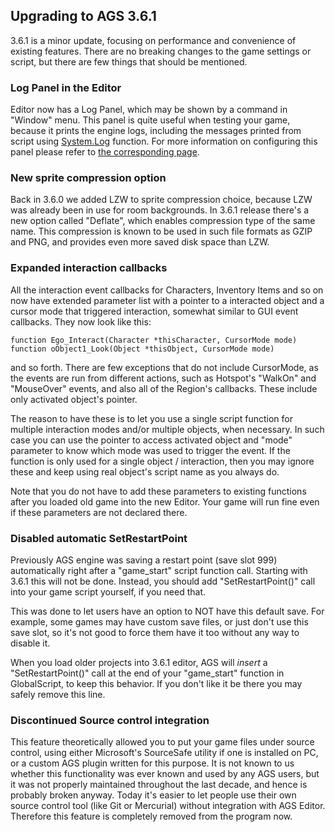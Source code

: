## Upgrading to AGS 3.6.1

3.6.1 is a minor update, focusing on performance and convenience of existing features. There are no breaking changes to the game settings or script, but there are few things that should be mentioned.

### Log Panel in the Editor

Editor now has a Log Panel, which may be shown by a command in "Window" menu. This panel is quite useful when testing your game, because it prints the engine logs, including the messages printed from script using [System.Log](System#systemlog) function. For more information on configuring this panel please refer to [the corresponding page](EditorLogPanel).

### New sprite compression option

Back in 3.6.0 we added LZW to sprite compression choice, because LZW was already been in use for room backgrounds. In 3.6.1 release there's a new option called "Deflate", which enables compression type of the same name. This compression is known to be used in such file formats as GZIP and PNG, and provides even more saved disk space than LZW.

### Expanded interaction callbacks

All the interaction event callbacks for Characters, Inventory Items and so on now have extended parameter list with a pointer to a interacted object and a cursor mode that triggered interaction, somewhat similar to GUI event callbacks. They now look like this:

    function Ego_Interact(Character *thisCharacter, CursorMode mode)
    function oObject1_Look(Object *thisObject, CursorMode mode)

and so forth. There are few exceptions that do not include CursorMode, as the events are run from different actions, such as Hotspot's "WalkOn" and "MouseOver" events, and also all of the Region's callbacks. These include only activated object's pointer.

The reason to have these is to let you use a single script function for multiple interaction modes and/or multiple objects, when necessary. In such case you can use the pointer to access activated object and "mode" parameter to know which mode was used to trigger the event. If the function is only used for a single object / interaction, then you may ignore these and keep using real object's script name as you always do.

Note that you do not have to add these parameters to existing functions after you loaded old game into the new Editor. Your game will run fine even if these parameters are not declared there.

### Disabled automatic SetRestartPoint

Previously AGS engine was saving a restart point (save slot 999) automatically right after a "game_start" script function call. Starting with 3.6.1 this will not be done. Instead, you should add "SetRestartPoint()" call into your game script yourself, if you need that.

This was done to let users have an option to NOT have this default save. For example, some games may have custom save files, or just don't use this save slot, so it's not good to force them have it too without any way to disable it.

When you load older projects into 3.6.1 editor, AGS will *insert* a "SetRestartPoint()" call at the end of your "game_start" function in GlobalScript, to keep this behavior. If you don't like it be there you may safely remove this line.

### Discontinued Source control integration

This feature theoretically allowed you to put your game files under source control, using either Microsoft's SourceSafe utility if one is installed on PC, or a custom AGS plugin written for this purpose. It is not known to us whether this functionality was ever known and used by any AGS users, but it was not properly maintained throughout the last decade, and hence is probably broken anyway. Today it's easier to let people use their own source control tool (like Git or Mercurial) without integration with AGS Editor. Therefore this feature is completely removed from the program now.
